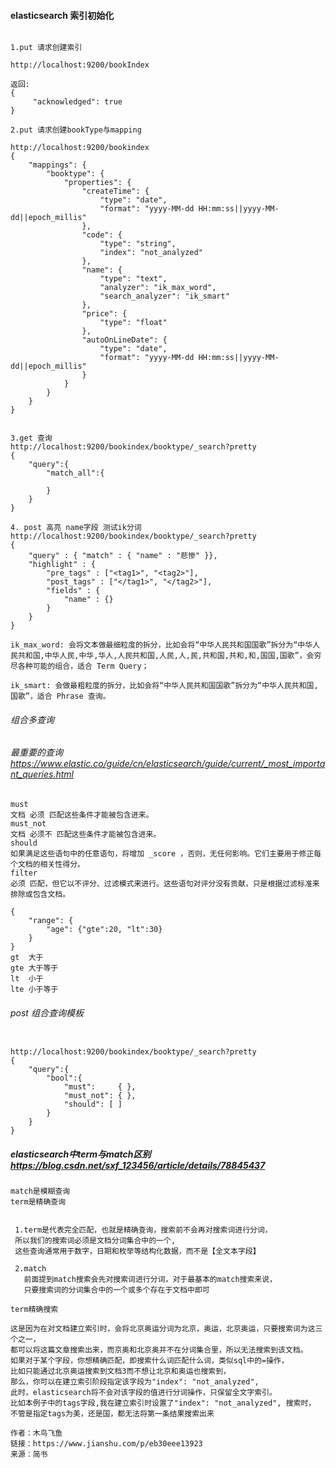 
#### elasticsearch 索引初始化

```

1.put 请求创建索引

http://localhost:9200/bookIndex

返回:
{
     "acknowledged": true
}

2.put 请求创建bookType与mapping

http://localhost:9200/bookindex
{
	"mappings": {
		"booktype": {
			"properties": {
				"createTime": {
					"type": "date",
					"format": "yyyy-MM-dd HH:mm:ss||yyyy-MM-dd||epoch_millis"
				},
				"code": {
					"type": "string",
					"index": "not_analyzed"
				},
				"name": {
					"type": "text",
                	"analyzer": "ik_max_word",
            		"search_analyzer": "ik_smart"
				},
				"price": {
					"type": "float"
				},
				"autoOnLineDate": {
					"type": "date",
					"format": "yyyy-MM-dd HH:mm:ss||yyyy-MM-dd||epoch_millis"
				}
			}
		}
	}
}


3.get 查询
http://localhost:9200/bookindex/booktype/_search?pretty
{
	"query":{
		"match_all":{

		}
	}
}

4. post 高亮 name字段 测试ik分词
http://localhost:9200/bookindex/booktype/_search?pretty
{
    "query" : { "match" : { "name" : "悲惨" }},
    "highlight" : {
        "pre_tags" : ["<tag1>", "<tag2>"],
        "post_tags" : ["</tag1>", "</tag2>"],
        "fields" : {
            "name" : {}
        }
    }
}

```

```
ik_max_word: 会将文本做最细粒度的拆分，比如会将“中华人民共和国国歌”拆分为“中华人民共和国,中华人民,中华,华人,人民共和国,人民,人,民,共和国,共和,和,国国,国歌”，会穷尽各种可能的组合，适合 Term Query；

ik_smart: 会做最粗粒度的拆分，比如会将“中华人民共和国国歌”拆分为“中华人民共和国,国歌”，适合 Phrase 查询。

```



###### 组合多查询
###### 最重要的查询 https://www.elastic.co/guide/cn/elasticsearch/guide/current/_most_important_queries.html

```
must
文档 必须 匹配这些条件才能被包含进来。
must_not
文档 必须不 匹配这些条件才能被包含进来。
should
如果满足这些语句中的任意语句，将增加 _score ，否则，无任何影响。它们主要用于修正每个文档的相关性得分。
filter
必须 匹配，但它以不评分、过滤模式来进行。这些语句对评分没有贡献，只是根据过滤标准来排除或包含文档。

```

```
{
    "range": {
        "age": {"gte":20, "lt":30}
    }
}
gt  大于
gte 大于等于
lt  小于
lte 小于等于
```



###### post 组合查询模板
```

http://localhost:9200/bookindex/booktype/_search?pretty
{
	"query":{
		"bool":{
			"must":     { },
        	"must_not": { },
        	"should": [ ]
		}
	}
}

```


##### elasticsearch中term与match区别  https://blog.csdn.net/sxf_123456/article/details/78845437

    match是模糊查询
    term是精确查询


     1.term是代表完全匹配，也就是精确查询，搜索前不会再对搜索词进行分词，
     所以我们的搜索词必须是文档分词集合中的一个,
     这些查询通常用于数字，日期和枚举等结构化数据，而不是【全文本字段】

     2.match
       前面提到match搜索会先对搜索词进行分词，对于最基本的match搜索来说，
       只要搜索词的分词集合中的一个或多个存在于文档中即可


```
term精确搜索

这是因为在对文档建立索引时，会将北京奥运分词为北京，奥运，北京奥运，只要搜索词为这三个之一，
都可以将这篇文章搜索出来，而京奥和北京奥并不在分词集合里，所以无法搜索到该文档。
如果对于某个字段，你想精确匹配，即搜索什么词匹配什么词，类似sql中的=操作，
比如只能通过北京奥运搜索到文档3而不想让北京和奥运也搜索到，
那么，你可以在建立索引阶段指定该字段为"index": "not_analyzed",
此时，elasticsearch将不会对该字段的值进行分词操作，只保留全文字索引。
比如本例子中的tags字段,我在建立索引时设置了"index": "not_analyzed", 搜索时，
不管是指定tags为美，还是国，都无法将第一条结果搜索出来

作者：木鸟飞鱼
链接：https://www.jianshu.com/p/eb30eee13923
来源：简书
```